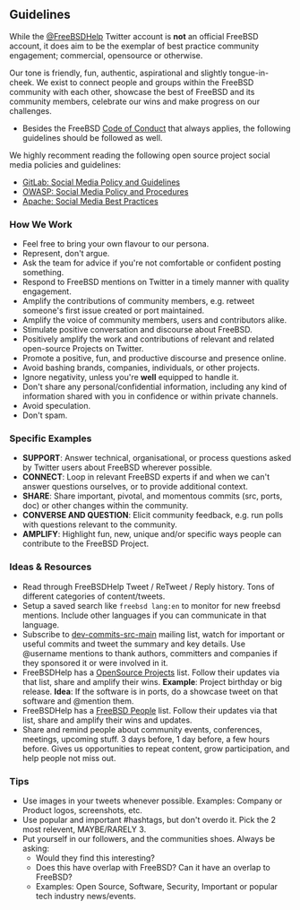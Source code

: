 ## Guidelines

While the [@FreeBSDHelp](https://twitter.com/FreeBSDHelp) Twitter account is
**not** an official FreeBSD account, it does aim to be the exemplar of best
practice community engagement; commercial, opensource or otherwise.

Our tone is friendly, fun, authentic, aspirational and slightly tongue-in-cheek.
We exist to connect people and groups within the FreeBSD community with each
other, showcase the best of FreeBSD and its community members, celebrate our
wins and make progress on our challenges.

* Besides the FreeBSD [Code of Conduct](https://www.freebsd.org/internal/code-of-conduct/) that always applies, the following guidelines should be followed as well.

We highly recomment reading the following open source project social media policies and guidelines:

* [GitLab: Social Media Policy and Guidelines](https://about.gitlab.com/handbook/marketing/social-media-guidelines/)
* [OWASP: Social Media Policy and Procedures](https://owasp.org/www-policy/operational/social-media)
* [Apache: Social Media Best Practices](https://www.apache.org/foundation/marks/socialmedia)

### How We Work

* Feel free to bring your own flavour to our persona.
* Represent, don't argue.
* Ask the team for advice if you're not comfortable or confident posting something.
* Respond to FreeBSD mentions on Twitter in a timely manner with quality engagement.
* Amplify the contributions of community members, e.g. retweet someone's first issue created or port maintained.
* Amplify the voice of community members, users and contributors alike.
* Stimulate positive conversation and discourse about FreeBSD.
* Positively amplify the work and contributions of relevant and related open-source Projects on Twitter.
* Promote a positive, fun, and productive discourse and presence online.
* Avoid bashing brands, companies, individuals, or other projects.
* Ignore negativity, unless you're **well** equipped to handle it.
* Don't share any personal/confidential information, including any kind of information shared with you in confidence or within private channels.
* Avoid speculation.
* Don't spam.

### Specific Examples

* **SUPPORT**: Answer technical, organisational, or process questions asked by Twitter users about FreeBSD wherever possible.
* **CONNECT**: Loop in relevant FreeBSD experts if and when we can't answer questions ourselves, or to provide additional context.
* **SHARE**: Share important, pivotal, and momentous commits (src, ports, doc) or other changes within the community.
* **CONVERSE AND QUESTION**: Elicit community feedback, e.g. run polls with questions relevant to the community.
* **AMPLIFY**: Highlight fun, new, unique and/or specific ways people can contribute to the FreeBSD Project.

### Ideas & Resources

 * Read through FreeBSDHelp Tweet / ReTweet / Reply history. Tons of different categories of content/tweets.
 * Setup a saved search like `freebsd lang:en` to monitor for new freebsd mentions. Include other languages if you can communicate in that language.
 * Subscribe to [dev-commits-src-main](https://lists.freebsd.org/mailman/listinfo/dev-commits-src-main) mailing list, watch for important or useful commits and tweet the summary and key details. Use @username mentions to thank authors, committers and companies if they sponsored it or were involved in it.
 * FreeBSDHelp has a [OpenSource Projects](https://twitter.com/i/lists/1340730882705874944) list. Follow their updates via that list, share and amplify their wins. **Example**: Project birthday or big release. **Idea**: If the software is in ports, do a showcase tweet on that software and @mention them.
 * FreeBSDHelp has a [FreeBSD People](https://twitter.com/i/lists/81179014) list. Follow their updates via that list, share and amplify their wins and updates.
 * Share and remind people about community events, conferences, meetings, upcoming stuff. 3 days before, 1 day before, a few hours before. Gives us opportunities to repeat content, grow participation, and help people not miss out.

  
### Tips

 * Use images in your tweets whenever possible. Examples: Company or Product logos, screenshots, etc.
 * Use popular and important #hashtags, but don't overdo it. Pick the 2 most relevent, MAYBE/RARELY 3.
 * Put yourself in our followers, and the communities shoes. Always be asking: 
   * Would they find this interesting?
   * Does this have overlap with FreeBSD? Can it have an overlap to FreeBSD? 
   * Examples: Open Source, Software,  Security, Important or popular tech industry news/events.
